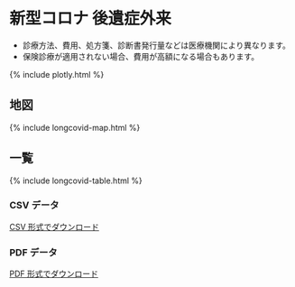 # 新型コロナ 後遺症外来

* 診療方法、費用、処方箋、診断書発行量などは医療機関により異なります。
* 保険診療が適用されない場合、費用が高額になる場合もあります。

{% include plotly.html %}

## 地図
{% include longcovid-map.html %}

## 一覧
{% include longcovid-table.html %}

### CSV データ

[CSV 形式でダウンロード](https://raw.githubusercontent.com/geneasyura/cov19-hm/master/csv/longcovid.csv)

### PDF データ

[PDF 形式でダウンロード](https://raw.githubusercontent.com/geneasyura/cov19-hm/master/docs/images/longcovid.pdf)
